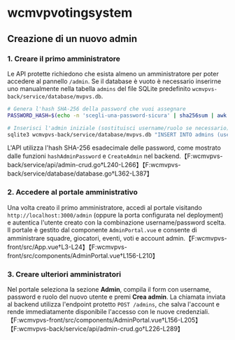 # wcmvpvotingsystem

## Creazione di un nuovo admin

### 1. Creare il primo amministratore

Le API protette richiedono che esista almeno un amministratore per poter accedere al pannello `/admin`. Se il database è vuoto è necessario inserirne uno manualmente nella tabella `admins` del file SQLite predefinito `wcmvpvs-back/service/database/mvpvs.db`.

```bash
# Genera l'hash SHA-256 della password che vuoi assegnare
PASSWORD_HASH=$(echo -n 'scegli-una-password-sicura' | sha256sum | awk '{print $1}')

# Inserisci l'admin iniziale (sostituisci username/ruolo se necessario)
sqlite3 wcmvpvs-back/service/database/mvpvs.db "INSERT INTO admins (username, password_hash, role) VALUES ('admin', '$PASSWORD_HASH', 'superadmin');"
```

L'API utilizza l'hash SHA-256 esadecimale delle password, come mostrato dalle funzioni `hashAdminPassword` e `CreateAdmin` nel backend.【F:wcmvpvs-back/service/api/admin-crud.go†L240-L266】【F:wcmvpvs-back/service/database/database.go†L362-L387】

### 2. Accedere al portale amministrativo

Una volta creato il primo amministratore, accedi al portale visitando `http://localhost:3000/admin` (oppure la porta configurata nel deployment) e autentica l'utente creato con la combinazione username/password scelta. Il portale è gestito dal componente `AdminPortal.vue` e consente di amministrare squadre, giocatori, eventi, voti e account admin.【F:wcmvpvs-front/src/App.vue†L3-L24】【F:wcmvpvs-front/src/components/AdminPortal.vue†L156-L210】

### 3. Creare ulteriori amministratori

Nel portale seleziona la sezione **Admin**, compila il form con username, password e ruolo del nuovo utente e premi **Crea admin**. La chiamata inviata al backend utilizza l'endpoint protetto `POST /admins`, che salva l'account e rende immediatamente disponibile l'accesso con le nuove credenziali.【F:wcmvpvs-front/src/components/AdminPortal.vue†L156-L205】【F:wcmvpvs-back/service/api/admin-crud.go†L226-L289】
